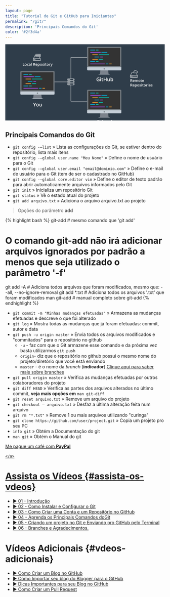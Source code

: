 ```yaml
---
layout: page
title: "Tutorial de Git e GitHub para Iniciantes"
permalink: "/git/"
description: 'Principais Comandos do Git'
color: '#2f3d4a'
---
```

![Tutorial de Git e GitHub para Iniciantes](/assets/img/cursos/git.jpg "Tutorial de Git e GitHub para Iniciantes")

Principais Comandos do Git
--------------------------

- `git config -–list` » Lista as configurações do Git, se estiver dentro do repositório, lista mais itens
- `git config -–global user.name "Meu Nome"` » Define o nome de usuário para o Git
- `git config -–global user.email "email@dominio.com"` » Define o e-mail de usuário para o Git (tem de ser o cadastrado no GitHub)
- `git config -–global core.editor vim` » Define o editor de texto padrão para abrir automaticamente arquivos informados pelo Git
- `git init` » Inicializa um repositório Git
- `git status` » Vê o estado atual do projeto
- `git add arquivo.txt` » Adiciona o arquivo arquivo.txt ao projeto

> Opções do parâmetro **add**

{% highlight bash %}
git-add # mesmo comando que 'git add'
# O comando git-add não irá adicionar arquivos ignorados por padrão a menos que seja utilizado o parâmetro '-f'
git add -A # Adiciona todos arquivos que foram modificados, mesmo que: --all, --no-ignore-removal
git add *.txt # Adiciona todos os arquivos '.txt' que foram modificados
man git-add # manual completo sobre git-add
{% endhighlight %}

- `git commit -m "Minhas mudanças efetuadas"` » Armazena as mudanças efetuadas e descreve o que foi alterado
- `git log` » Mostra todas as mudanças que já foram efetuadas: commit, autor e data
- `git push -u origin master` » Envia todos os arquivos modificados e "commitados" para o repositório no github
  - `-u` - faz com que o Git armazene esse comando e da próxima vez basta utilizarmos `git push`
  - `origin`- diz que o repositório no github possui o mesmo nome do projeto/diretório que você está enviando
  - `master` - é o nome da *branch* (**indicador**) [Clique aqui para saber mais sobre branches](https://goo.gl/2ZT5Cd)
- `git pull origin master` » Verifica as mudanças efetuadas por outros colaboradores do projeto
- `git diff HEAD` » Verifica as partes dos arquivos alterados no último commit, **veja mais opções em** `man git-diff`
- `git reset arquivo.txt` » Remove um arquivo do projeto
- `git checkout – arquivo.txt` » Desfaz a última alteração feita num arquivo
- `git rm "*.txt"` » Remove 1 ou mais arquivos utilizando "curinga"
- `git clone https://github.com/user/project.git` » Copia um projeto pro seu PC
- `info git` » Obtém a Documentação do git
- `man git` » Obtém o Manual do git

<div class="text-center">
     <a href="https://www.paypal.com/cgi-bin/webscr?cmd=_s-xclick&hosted_button_id=MDBKEUL69LKSY"  class="btn btn-info btn-block">
       Me pague um café <i class="fa fa-coffee"></i> com
       <strong>PayPal</strong>

    </a>
</div>

Assista os Vídeos {#assista-os-vdeos}
=================

+ [▶️ 01 - Introdução](https://www.youtube.com/watch?v=CsyumQN6ZdA "Curso de Git e GitHub Para Iniciantes")
+ [▶️ 02 - Como Instalar e Configurar o Git](https://www.youtube.com/watch?v=ty-8-d7Y8JA "Curso de Git e GitHub Para Iniciantes")
+ [▶️ 03 - Como Criar uma Conta e um Repositório no GitHub](https://www.youtube.com/watch?v=T1HuwSPd3eg "Curso de Git e GitHub Para Iniciantes")
+ [▶️ 04 - Aprenda os Principais Comandos doGit](https://www.youtube.com/watch?v=5WFm5pvcWwM "Curso de Git e GitHub Para Iniciantes")
+ [▶️ 05 - Criando um projeto no Git e Enviando pro GitHub pelo Terminal](https://www.youtube.com/watch?v=C30fCXy3ZcY "Curso de Git e GitHub Para Iniciantes")
+ [▶️ 06 - Branches e Agradecimentos.](https://www.youtube.com/watch?v=SgOdsVVeXsE "Curso de Git e GitHub Para Iniciantes")

Vídeos Adicionais {#vdeos-adicionais}
=================

- [▶️ Como Criar um Blog no GitHub](https://www.youtube.com/watch?v=MBiw57swnsI "Terminal Root")
- [▶️ Como Importar seu blog do Blogger para o GitHub](https://www.youtube.com/watch?v=wpHWQqnlpG0 "Terminal Root")
- [▶️ Dicas Importantes para seu Blog no GitHub](https://www.youtube.com/watch?v=sOSWfN6iGno "Terminal Root")
- [▶️ Como Criar um Pull Request](https://www.youtube.com/TerminalRootTV "Terminal Root")
